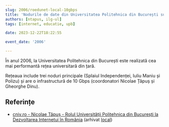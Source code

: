 ```yaml
---
slug: 2006/roedunet-local-10gbps
title: 'Nodurile de date din Universitatea Politehnica din București sunt conectate la 10 Gbps'
authors: [ntapus, ilg-ul]
tags: [internet, educatie, upb]

date: 2023-12-22T18:22:55

event_date: '2006'

---
```


În anul 2006, la Universitatea Politehnica din București este realizată
cea mai performantă rețea universitară din țară.

<!-- truncate -->

Rețeaua include trei noduri principale (Splaiul Independenței,
Iuliu Maniu și Polizu) și are o infrastructură de 10 Gbps
(coordonatori Nicolae Țăpuș și Gheorghe Dinu).

## Referințe

- [cniv.ro - Nicolae Tăpuș - Rolul Universității Politehnica din București la Dezvoltarea Internetui în România](https://cniv.ro/documents/26/CNIV_Volum_Aniversar_2023_-_Versiune_Online_DPxioQg.pdf) (arhivat [local](https://cronica-it.github.io/arhiva/#2023))
